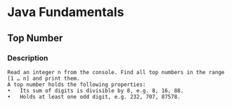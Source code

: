 # Java Fundamentals

## Top Number

### Description
    Read an integer n from the console. Find all top numbers in the range [1 … n] and print them. 
    A top number holds the following properties: 
    •	Its sum of digits is divisible by 8, e.g. 8, 16, 88. 
    •	Holds at least one odd digit, e.g. 232, 707, 87578.